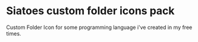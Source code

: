 # Siatoes custom folder icons pack
Custom Folder Icon for some programming language i've created in my free times.

